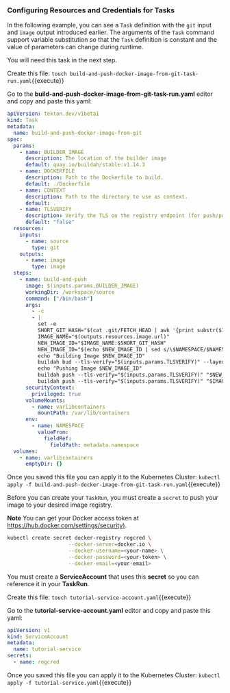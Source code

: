 ### Configuring Resources and Credentials for Tasks

In the following example, you can see a `Task` definition with the `git` input and `image` output
introduced earlier. The arguments of the `Task` command support variable substitution so that
the `Task` definition is constant and the value of parameters can change during runtime.

You will need this task in the next step.

Create this file:
`touch build-and-push-docker-image-from-git-task-run.yaml`{{execute}}

Go to the **build-and-push-docker-image-from-git-task-run.yaml** editor and copy and paste this yaml:

```yaml
apiVersion: tekton.dev/v1beta1
kind: Task
metadata:
  name: build-and-push-docker-image-from-git
spec:
  params:
    - name: BUILDER_IMAGE
      description: The location of the builder image
      default: quay.io/buildah/stable:v1.14.3
    - name: DOCKERFILE
      description: Path to the Dockerfile to build.
      default: ./Dockerfile
    - name: CONTEXT
      description: Path to the directory to use as context.
      default: .
    - name: TLSVERIFY
      description: Verify the TLS on the registry endpoint (for push/pull to a non-TLS registry)
      default: "false"
  resources:
    inputs:
      - name: source
        type: git
    outputs:
      - name: image
        type: image
  steps:
    - name: build-and-push
      image: $(inputs.params.BUILDER_IMAGE)
      workingDir: /workspace/source
      command: ["/bin/bash"]
      args:
        - -c
        - |
          set -e
          SHORT_GIT_HASH="$(cat .git/FETCH_HEAD | awk '{print substr($1,0,7)}')"
          IMAGE_NAME="$(outputs.resources.image.url)"
          NEW_IMAGE_ID="$IMAGE_NAME:$SHORT_GIT_HASH"
          NEW_IMAGE_ID="$(echo $NEW_IMAGE_ID | sed s/\$NAMESPACE/$NAMESPACE/)"
          echo "Building Image $NEW_IMAGE_ID"
          buildah bud --tls-verify="$(inputs.params.TLSVERIFY)" --layers -f "$(inputs.params.DOCKERFILE)" -t "$NEW_IMAGE_ID"  -t "$IMAGE_NAME:latest" "$(inputs.params.CONTEXT)"
          echo "Pushing Image $NEW_IMAGE_ID"
          buildah push --tls-verify="$(inputs.params.TLSVERIFY)" "$NEW_IMAGE_ID" "docker://$NEW_IMAGE_ID"
          buildah push --tls-verify="$(inputs.params.TLSVERIFY)" "$IMAGE_NAME:latest" "docker://$IMAGE_NAME:latest"
      securityContext:
        privileged: true
      volumeMounts:
        - name: varlibcontainers
          mountPath: /var/lib/containers
      env:
        - name: NAMESPACE
          valueFrom:
            fieldRef:
              fieldPath: metadata.namespace
  volumes:
    - name: varlibcontainers
      emptyDir: {}
```

Once you saved this file you can apply it to the Kubernetes Cluster:
`kubectl apply -f build-and-push-docker-image-from-git-task-run.yaml`{{execute}}

Before you can create your `TaskRun`, you must create a `secret` to push your image
to your desired image registry.

**Note** You can get your Docker access token at [https://hub.docker.com/settings/security)](https://hub.docker.com/settings/security).

```bash
kubectl create secret docker-registry regcred \
                    --docker-server=docker.io \
                    --docker-username=<your-name> \
                    --docker-password=<your-token> \
                    --docker-email=<your-email>
```

You must create a **ServiceAccount** that uses this **secret** so you can reference it in your **TaskRun**.

Create this file:
`touch tutorial-service-account.yaml`{{execute}}

Go to the **tutorial-service-account.yaml** editor and copy and paste this yaml:

```yaml
apiVersion: v1
kind: ServiceAccount
metadata:
  name: tutorial-service
secrets:
  - name: regcred
```

Once you saved this file you can apply it to the Kubernetes Cluster:
`kubectl apply -f tutorial-service.yaml`{{execute}}
